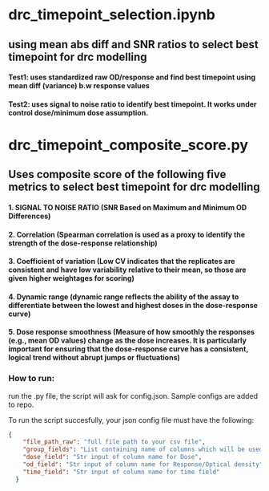 # drc_timepoint_selection.ipynb
## using mean abs diff and SNR ratios to select best timepoint for drc modelling
#### Test1: uses standardized raw OD/response and find best timepoint using mean diff (variance) b.w response values
#### Test2: uses signal to noise ratio to identify best timepoint. It works under control dose/minimum dose assumption.


# drc_timepoint_composite_score.py
## Uses composite score of the following five metrics to select best timepoint for drc modelling
#### 1. SIGNAL TO NOISE RATIO (SNR Based on Maximum and Minimum OD Differences)
#### 2. Correlation (Spearman correlation is used as a proxy to identify the strength of the dose-response relationship)
#### 3. Coefficient of variation (Low CV indicates that the replicates are consistent and have low variability relative to their mean, so those are given higher weightages for scoring)
#### 4. Dynamic range (dynamic range reflects the ability of the assay to differentiate between the lowest and highest doses in the dose-response curve)
#### 5. Dose response smoothness (Measure of how smoothly the responses (e.g., mean OD values) change as the dose increases. It is particularly important for ensuring that the dose-response curve has a consistent, logical trend without abrupt jumps or fluctuations)

### How to run:
run the .py file, the script will ask for config.json. Sample configs are added to repo.

To run the script succesfully, your json config file must have the following:
```json
{
    "file_path_raw": "full file path to your csv file",
    "group_fields": "List containing name of columns which will be used for grouping",
    "dose_field": "Str input of column name for Dose",
    "od_field": "Str input of column name for Response/Optical density",
    "time_field": "Str input of column name for time field"
  }
